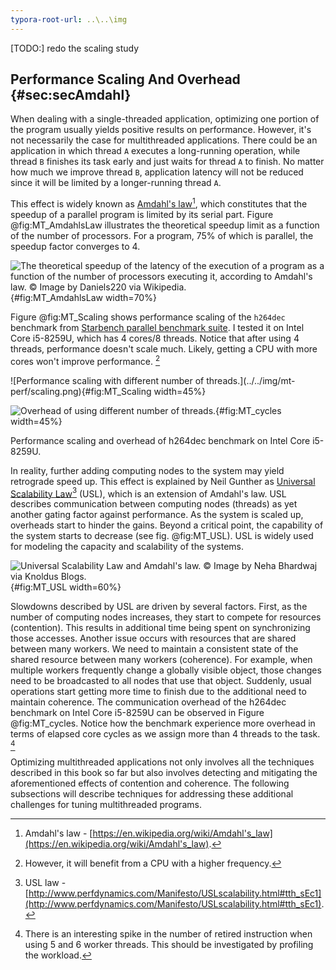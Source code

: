 ```yaml
---
typora-root-url: ..\..\img
---
```


[TODO:] redo the scaling study

## Performance Scaling And Overhead {#sec:secAmdahl}

When dealing with a single-threaded application, optimizing one portion of the program usually yields positive results on performance. However, it's not necessarily the case for multithreaded applications. There could be an application in which thread `A` executes a long-running operation, while thread `B` finishes its task early and just waits for thread `A` to finish. No matter how much we improve thread `B`,  application latency will not be reduced since it will be limited by a longer-running thread `A`. 

This effect is widely known as [Amdahl's law](https://en.wikipedia.org/wiki/Amdahl's_law)[^6], which constitutes that the speedup of a parallel program is limited by its serial part. Figure @fig:MT_AmdahlsLaw illustrates the theoretical speedup limit as a function of the number of processors. For a program, 75% of which is parallel, the speedup factor converges to 4.

![The theoretical speedup of the latency of the execution of a program as a function of the number of processors executing it, according to Amdahl's law. *© Image by Daniels220 via Wikipedia.*](../../img/mt-perf/AmdahlsLaw.png){#fig:MT_AmdahlsLaw width=70%}

Figure @fig:MT_Scaling shows performance scaling of the `h264dec` benchmark from [Starbench parallel benchmark suite](https://www.aes.tu-berlin.de/menue/research/projects/completed_projects/starbench_parallel_benchmark_suite/). I tested it on Intel Core i5-8259U, which has 4 cores/8 threads. Notice that after using 4 threads, performance doesn't scale much. Likely, getting a CPU with more cores won't improve performance. [^7]

<div id="fig:MT_charts">
![Performance scaling with different number of threads.](../../img/mt-perf/scaling.png){#fig:MT_Scaling width=45%}

![Overhead of using different number of threads.](../../img/mt-perf/cycles.png){#fig:MT_cycles width=45%}

Performance scaling and overhead of h264dec benchmark on Intel Core i5-8259U.
</div>

In reality, further adding computing nodes to the system may yield retrograde speed up. This effect is explained by Neil Gunther as [Universal Scalability Law](http://www.perfdynamics.com/Manifesto/USLscalability.html#tth_sEc1)[^8] (USL), which is an extension of Amdahl's law. USL describes communication between computing nodes (threads) as yet another gating factor against performance. As the system is scaled up, overheads start to hinder the gains. Beyond a critical point, the capability of the system starts to decrease (see fig. @fig:MT_USL). USL is widely used for modeling the capacity and scalability of the systems.

![Universal Scalability Law and Amdahl's law. *© Image by Neha Bhardwaj via [Knoldus Blogs](https://blog.knoldus.com/understanding-laws-of-scalability-and-the-effects-on-a-distributed-system/).*](../../img/mt-perf/USL.jpg){#fig:MT_USL width=60%}

Slowdowns described by USL are driven by several factors. First, as the number of computing nodes increases, they start to compete for resources (contention). This results in additional time being spent on synchronizing those accesses. Another issue occurs with resources that are shared between many workers. We need to maintain a consistent state of the shared resource between many workers (coherence). For example, when multiple workers frequently change a globally visible object, those changes need to be broadcasted to all nodes that use that object. Suddenly, usual operations start getting more time to finish due to the additional need to maintain coherence. The communication overhead of the h264dec benchmark on Intel Core i5-8259U can be observed in Figure @fig:MT_cycles. Notice how the benchmark experience more overhead in terms of elapsed core cycles as we assign more than 4 threads to the task. [^9]

Optimizing multithreaded applications not only involves all the techniques described in this book so far but also involves detecting and mitigating the aforementioned effects of contention and coherence. The following subsections will describe techniques for addressing these additional challenges for tuning multithreaded programs.

[^4]: It may not always be the case. For example, resources that are shared between threads/cores (like caches) can limit scaling. Also, compute-bound benchmarks tend to scale only up to the number of physical (not logical) cores since two sibling HW threads share the same execution engine.
[^6]: Amdahl's law - [https://en.wikipedia.org/wiki/Amdahl's_law](https://en.wikipedia.org/wiki/Amdahl's_law).
[^7]: However, it will benefit from a CPU with a higher frequency.
[^8]: USL law - [http://www.perfdynamics.com/Manifesto/USLscalability.html#tth_sEc1](http://www.perfdynamics.com/Manifesto/USLscalability.html#tth_sEc1).
[^9]: There is an interesting spike in the number of retired instruction when using 5 and 6 worker threads. This should be investigated by profiling the workload.
